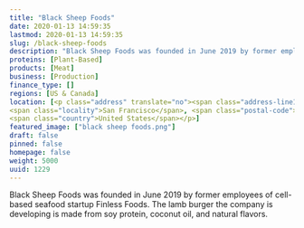 ```yaml
---
title: "Black Sheep Foods"
date: 2020-01-13 14:59:35
lastmod: 2020-01-13 14:59:35
slug: /black-sheep-foods
description: "Black Sheep Foods was founded in June 2019 by former employees of cell-based seafood startup Finless Foods. The lamb burger the company is developing is made from soy protein, coconut oil, and natural flavors."
proteins: [Plant-Based]
products: [Meat]
business: [Production]
finance_type: []
regions: [US & Canada]
location: [<p class="address" translate="no"><span class="address-line1">Market Street</span><br>
<span class="locality">San Francisco</span>, <span class="postal-code">94102</span><br>
<span class="country">United States</span></p>]
featured_image: ["black sheep foods.png"]
draft: false
pinned: false
homepage: false
weight: 5000
uuid: 1229
---
```

<p>Black Sheep Foods was founded in June 2019 by former employees of cell-based seafood startup Finless Foods. The lamb burger the company is developing is made from soy protein, coconut oil, and natural flavors.</p>
